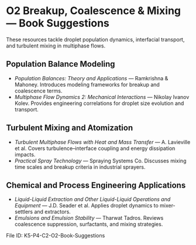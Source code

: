 # O2 Breakup, Coalescence & Mixing — Book Suggestions

These resources tackle droplet population dynamics, interfacial transport, and turbulent mixing in multiphase flows.

## Population Balance Modeling
- *Population Balances: Theory and Applications* — Ramkrishna & Mahoney. Introduces modeling frameworks for breakup and coalescence terms.
- *Multiphase Flow Dynamics 2: Mechanical Interactions* — Nikolay Ivanov Kolev. Provides engineering correlations for droplet size evolution and transport.

## Turbulent Mixing and Atomization
- *Turbulent Multiphase Flows with Heat and Mass Transfer* — A. Lavieville et al. Covers turbulence–interface coupling and energy dissipation impacts.
- *Practical Spray Technology* — Spraying Systems Co. Discusses mixing time scales and breakup criteria in industrial sprayers.

## Chemical and Process Engineering Applications
- *Liquid-Liquid Extraction and Other Liquid-Liquid Operations and Equipment* — J.D. Seader et al. Applies droplet dynamics to mixer-settlers and extractors.
- *Emulsions and Emulsion Stability* — Tharwat Tadros. Reviews coalescence suppression, surfactants, and mixing strategies.

File ID: K5-P4-C2-O2-Book-Suggestions
